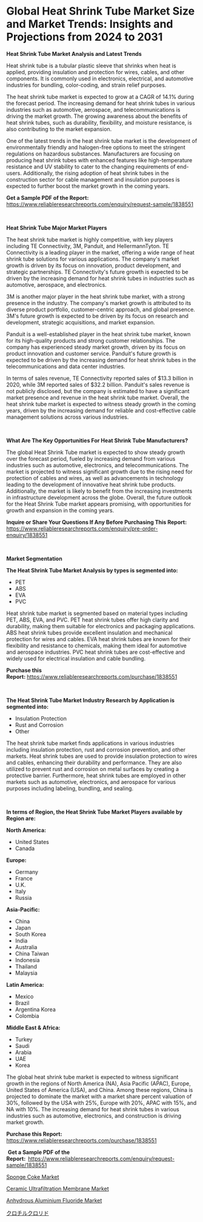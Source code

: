 <p><h1>Global Heat Shrink Tube Market Size and Market Trends: Insights and Projections from 2024 to 2031</h1></p><p><strong>Heat Shrink Tube Market Analysis and Latest Trends</strong></p>
<p><p>Heat shrink tube is a tubular plastic sleeve that shrinks when heat is applied, providing insulation and protection for wires, cables, and other components. It is commonly used in electronics, electrical, and automotive industries for bundling, color-coding, and strain relief purposes.</p><p>The heat shrink tube market is expected to grow at a CAGR of 14.1% during the forecast period. The increasing demand for heat shrink tubes in various industries such as automotive, aerospace, and telecommunications is driving the market growth. The growing awareness about the benefits of heat shrink tubes, such as durability, flexibility, and moisture resistance, is also contributing to the market expansion.</p><p>One of the latest trends in the heat shrink tube market is the development of environmentally friendly and halogen-free options to meet the stringent regulations on hazardous substances. Manufacturers are focusing on producing heat shrink tubes with enhanced features like high-temperature resistance and UV stability to cater to the changing requirements of end-users. Additionally, the rising adoption of heat shrink tubes in the construction sector for cable management and insulation purposes is expected to further boost the market growth in the coming years.</p></p>
<p><strong>Get a Sample PDF of the Report:&nbsp;</strong> <a href="https://www.reliableresearchreports.com/enquiry/request-sample/1838551">https://www.reliableresearchreports.com/enquiry/request-sample/1838551</a></p>
<p>&nbsp;</p>
<p><strong>Heat Shrink Tube Major Market Players</strong></p>
<p><p>The heat shrink tube market is highly competitive, with key players including TE Connectivity, 3M, Panduit, and HellermannTyton. TE Connectivity is a leading player in the market, offering a wide range of heat shrink tube solutions for various applications. The company's market growth is driven by its focus on innovation, product development, and strategic partnerships. TE Connectivity's future growth is expected to be driven by the increasing demand for heat shrink tubes in industries such as automotive, aerospace, and electronics.</p><p>3M is another major player in the heat shrink tube market, with a strong presence in the industry. The company's market growth is attributed to its diverse product portfolio, customer-centric approach, and global presence. 3M's future growth is expected to be driven by its focus on research and development, strategic acquisitions, and market expansion.</p><p>Panduit is a well-established player in the heat shrink tube market, known for its high-quality products and strong customer relationships. The company has experienced steady market growth, driven by its focus on product innovation and customer service. Panduit's future growth is expected to be driven by the increasing demand for heat shrink tubes in the telecommunications and data center industries.</p><p>In terms of sales revenue, TE Connectivity reported sales of $13.3 billion in 2020, while 3M reported sales of $32.2 billion. Panduit's sales revenue is not publicly disclosed, but the company is estimated to have a significant market presence and revenue in the heat shrink tube market. Overall, the heat shrink tube market is expected to witness steady growth in the coming years, driven by the increasing demand for reliable and cost-effective cable management solutions across various industries.</p></p>
<p>&nbsp;</p>
<p><strong>What Are The Key Opportunities For Heat Shrink Tube Manufacturers?</strong></p>
<p><p>The global Heat Shrink Tube market is expected to show steady growth over the forecast period, fueled by increasing demand from various industries such as automotive, electronics, and telecommunications. The market is projected to witness significant growth due to the rising need for protection of cables and wires, as well as advancements in technology leading to the development of innovative heat shrink tube products. Additionally, the market is likely to benefit from the increasing investments in infrastructure development across the globe. Overall, the future outlook for the Heat Shrink Tube market appears promising, with opportunities for growth and expansion in the coming years.</p></p>
<p><strong>Inquire or Share Your Questions If Any Before Purchasing This Report:</strong> <a href="https://www.reliableresearchreports.com/enquiry/pre-order-enquiry/1838551">https://www.reliableresearchreports.com/enquiry/pre-order-enquiry/1838551</a></p>
<p>&nbsp;</p>
<p><strong>Market Segmentation</strong></p>
<p><strong>The Heat Shrink Tube Market Analysis by types is segmented into:</strong></p>
<p><ul><li>PET</li><li>ABS</li><li>EVA</li><li>PVC</li></ul></p>
<p><p>Heat shrink tube market is segmented based on material types including PET, ABS, EVA, and PVC. PET heat shrink tubes offer high clarity and durability, making them suitable for electronics and packaging applications. ABS heat shrink tubes provide excellent insulation and mechanical protection for wires and cables. EVA heat shrink tubes are known for their flexibility and resistance to chemicals, making them ideal for automotive and aerospace industries. PVC heat shrink tubes are cost-effective and widely used for electrical insulation and cable bundling.</p></p>
<p><strong>Purchase this Report:&nbsp;</strong><a href="https://www.reliableresearchreports.com/purchase/1838551">https://www.reliableresearchreports.com/purchase/1838551</a></p>
<p>&nbsp;</p>
<p><strong>The Heat Shrink Tube Market Industry Research by Application is segmented into:</strong></p>
<p><ul><li>Insulation Protection</li><li>Rust and Corrosion</li><li>Other</li></ul></p>
<p><p>The heat shrink tube market finds applications in various industries including insulation protection, rust and corrosion prevention, and other markets. Heat shrink tubes are used to provide insulation protection to wires and cables, enhancing their durability and performance. They are also utilized to prevent rust and corrosion on metal surfaces by creating a protective barrier. Furthermore, heat shrink tubes are employed in other markets such as automotive, electronics, and aerospace for various purposes including labeling, bundling, and sealing.</p></p>
<p>&nbsp;</p>
<p><strong>In terms of Region, the Heat Shrink Tube Market Players available by Region are:</strong></p>
<p>
    <p> <strong> North America: </strong>
        <ul>
            <li>United States</li>
            <li>Canada</li>
        </ul>
        </p> 
    <p> <strong> Europe: </strong>
        <ul>
            <li>Germany</li>
            <li>France</li>
            <li>U.K.</li>
            <li>Italy</li>
            <li>Russia</li>
        </ul>
        </p> 
    <p> <strong> Asia-Pacific: </strong>
        <ul>
            <li>China</li>
            <li>Japan</li>
            <li>South Korea</li>
            <li>India</li>
            <li>Australia</li>
            <li>China Taiwan</li>
            <li>Indonesia</li>
            <li>Thailand</li>
            <li>Malaysia</li>
        </ul>
        </p> 
    <p> <strong> Latin America: </strong>
        <ul>
            <li>Mexico</li>
            <li>Brazil</li>
            <li>Argentina Korea</li>
            <li>Colombia</li>
        </ul>
        </p> 
    <p> <strong> Middle East & Africa: </strong>
        <ul>
            <li>Turkey</li>
            <li>Saudi</li>
            <li>Arabia</li>
            <li>UAE</li>
            <li>Korea</li>
        </ul>
    </p>
    </p>
<p><p>The global heat shrink tube market is expected to witness significant growth in the regions of North America (NA), Asia Pacific (APAC), Europe, United States of America (USA), and China. Among these regions, China is projected to dominate the market with a market share percent valuation of 30%, followed by the USA with 25%, Europe with 20%, APAC with 15%, and NA with 10%. The increasing demand for heat shrink tubes in various industries such as automotive, electronics, and construction is driving market growth.</p></p>
<p><strong>Purchase this Report: </strong><a href="https://www.reliableresearchreports.com/purchase/1838551">https://www.reliableresearchreports.com/purchase/1838551</a></p>
<p>&nbsp;<strong>Get a Sample PDF of the Report:&nbsp;&nbsp;</strong><a href="https://www.reliableresearchreports.com/enquiry/request-sample/1838551">https://www.reliableresearchreports.com/enquiry/request-sample/1838551</a></p>
<p><strong></strong></p>
<p><p><a href="https://github.com/wwwkeltoum/Market-Research-Report-List-2/blob/main/sponge-coke-market.md">Sponge Coke Market</a></p><p><a href="https://github.com/gamblestampleyjenny50m5sl6/Market-Research-Report-List-1/blob/main/ceramic-ultrafiltration-membrane-market.md">Ceramic Ultrafiltration Membrane Market</a></p><p><a href="https://github.com/nicholepatriciadoylenwnrjr0/Market-Research-Report-List-1/blob/main/anhydrous-aluminium-fluoride-market.md">Anhydrous Aluminium Fluoride Market</a></p><p><a href="https://medium.com/@lenorakris2023/%E3%82%AF%E3%83%AD%E3%83%81%E3%83%AB%E3%82%AF%E3%83%AD%E3%83%AA%E3%83%89%E5%B8%82%E5%A0%B4-%E7%AB%B6%E4%BA%89%E5%88%86%E6%9E%90-%E5%B8%82%E5%A0%B4%E3%83%88%E3%83%AC%E3%83%B3%E3%83%89-%E3%81%8A%E3%82%88%E3%81%B32031%E5%B9%B4%E3%81%BE%E3%81%A7%E3%81%AE%E4%BA%88%E6%B8%AC-0c9ca953a1eb">クロチルクロリド</a></p></p>